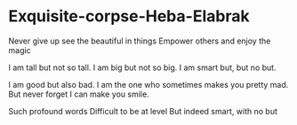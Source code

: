 # Exquisite-corpse-Heba-Elabrak

Never give up 
see the beautiful in things 
Empower others and enjoy the magic 

I am tall but not so tall.
I am big but not so big.
I am smart but, but no but.

I am good but also bad. 
I am the one who sometimes makes you pretty mad. 
But never forget I can make you smile.

Such profound words
Difficult to be at level 
But indeed smart, with no but


